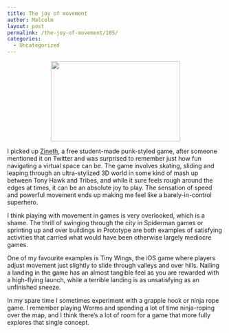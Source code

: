 ```yaml
---
title: The joy of movement
author: Malcolm
layout: post
permalink: /the-joy-of-movement/105/
categories:
  - Uncategorized
---
```

<center>
  <a href="http://www.malcolmcrum.com/wp/wp-content/uploads/2012/08/TcJJq.png"><img src="http://www.malcolmcrum.com/wp/wp-content/uploads/2012/08/TcJJq-300x187.png" alt="" title="Zineth in action" width="300" height="187" class="aligncenter size-medium wp-image-109" /></a>
</center>

I picked up [Zineth][1], a free student-made punk-styled game, after someone mentioned it on Twitter and was surprised to remember just how fun navigating a virtual space can be. The game involves skating, sliding and leaping through an ultra-stylized 3D world in some kind of mash up between Tony Hawk and Tribes, and while it sure feels rough around the edges at times, it can be an absolute joy to play. The sensation of speed and powerful movement ends up making me feel like a barely-in-control superhero.

I think playing with movement in games is very overlooked, which is a shame. The thrill of swinging through the city in Spiderman games or sprinting up and over buildings in Prototype are both examples of satisfying activities that carried what would have been otherwise largely mediocre games. 

One of my favourite examples is Tiny Wings, the iOS game where players adjust movement just slightly to slide through valleys and over hills. Nailing a landing in the game has an almost tangible feel as you are rewarded with a high-flying launch, while a terrible landing is as unsatisfying as an unfinished sneeze.

In my spare time I sometimes experiment with a grapple hook or ninja rope game. I remember playing Worms and spending a lot of time ninja-roping over the map, and I think there&#8217;s a lot of room for a game that more fully explores that single concept.

 [1]: http://www.arcanekids.com
